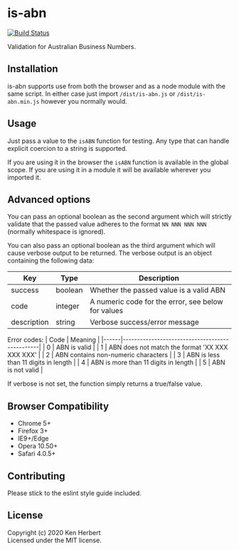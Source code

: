 # is-abn
[![Build Status](https://travis-ci.org/thefallofbecause/is-abn.svg?branch=master)](https://travis-ci.org/thefallofbecause/is-abn)

Validation for Australian Business Numbers.

## Installation

is-abn supports use from both the browser and as a node module with the same script. In either case just import `/dist/is-abn.js` or `/dist/is-abn.min.js` however you normally would.

## Usage
Just pass a value to the `isABN` function for testing. Any type that can handle explicit coercion to a string is supported.

If you are using it in the browser the `isABN` function is available in the global scope. If you are using it in a module it will be available wherever you imported it.

## Advanced options
You can pass an optional boolean as the second argument which will strictly validate that the passed value adheres to the format `NN NNN NNN NNN` (normally whitespace is ignored).

You can also pass an optional boolean as the third argument which will cause verbose output to be returned. The verbose output is an object containing the following data:

| Key         | Type    | Description                                        |
|-------------|---------|----------------------------------------------------|
| success     | boolean | Whether the passed value is a valid ABN            |
| code        | integer | A numeric code for the error, see below for values |
| description | string  | Verbose success/error message                      |

Error codes:
| Code | Meaning                                        |
|------|------------------------------------------------|
| 0    | ABN is valid                                   |
| 1    | ABN does not match the format 'XX XXX XXX XXX' |
| 2    | ABN contains non-numeric characters            |
| 3    | ABN is less than 11 digits in length           |
| 4    | ABN is more than 11 digits in length           |
| 5    | ABN is not valid                               |

If verbose is not set, the function simply returns a true/false value.

## Browser Compatibility
- Chrome 5+
- Firefox 3+
- IE9+/Edge
- Opera 10.50+
- Safari 4.0.5+

## Contributing
Please stick to the eslint style guide included.

## License
Copyright (c) 2020 Ken Herbert  
Licensed under the MIT license.
